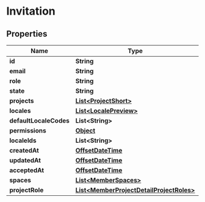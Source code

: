 

# Invitation

## Properties

Name | Type | Description | Notes
------------ | ------------- | ------------- | -------------
**id** | **String** |  |  [optional]
**email** | **String** |  |  [optional]
**role** | **String** |  |  [optional]
**state** | **String** |  |  [optional]
**projects** | [**List&lt;ProjectShort&gt;**](ProjectShort.md) |  |  [optional]
**locales** | [**List&lt;LocalePreview&gt;**](LocalePreview.md) |  |  [optional]
**defaultLocaleCodes** | **List&lt;String&gt;** |  |  [optional]
**permissions** | [**Object**](.md) |  |  [optional]
**localeIds** | **List&lt;String&gt;** |  |  [optional]
**createdAt** | [**OffsetDateTime**](OffsetDateTime.md) |  |  [optional]
**updatedAt** | [**OffsetDateTime**](OffsetDateTime.md) |  |  [optional]
**acceptedAt** | [**OffsetDateTime**](OffsetDateTime.md) |  |  [optional]
**spaces** | [**List&lt;MemberSpaces&gt;**](MemberSpaces.md) |  |  [optional]
**projectRole** | [**List&lt;MemberProjectDetailProjectRoles&gt;**](MemberProjectDetailProjectRoles.md) |  |  [optional]




